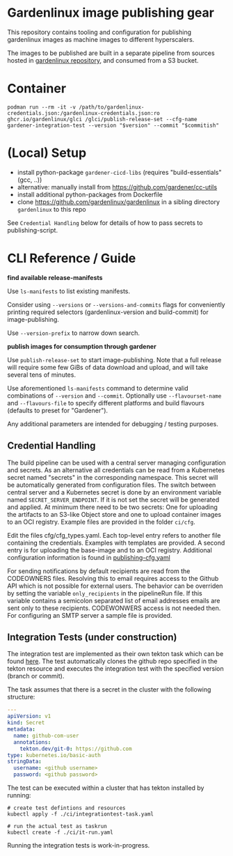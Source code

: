 # Gardenlinux image publishing gear

This repository contains tooling and configuration for publishing gardenlinux images as machine
images to different hyperscalers.

The images to be published are built in a separate pipeline from sources hosted in
[gardenlinux repository](https://github.com/gardenlinux/gardenlinux), and consumed from a
S3 bucket.

# Container

```shell
podman run --rm -it -v /path/to/gardenlinux-credentials.json:/gardenlinux-credentials.json:ro ghcr.io/gardenlinux/glci /glci/publish-release-set --cfg-name gardener-integration-test --version "$version" --commit "$commitish"
```

# (Local) Setup

- install python-package `gardener-cicd-libs` (requires "build-essentials" (gcc, ..))
- alternative: manually install from https://github.com/gardener/cc-utils
- install additional python-packages from Dockerfile
- clone https://github.com/gardenlinux/gardenlinux in a sibling directory `gardenlinux` to this repo

See `Credential Handling` below for details of how to pass secrets to publishing-script.

# CLI Reference / Guide

**find available release-manifests**

Use `ls-manifests` to list existing manifests.

Consider using `--versions` or `--versions-and-commits` flags for conveniently printing required
selectors (gardenlinux-version and build-commit) for image-publishing.

Use `--version-prefix` to narrow down search.

**publish images for consumption through gardener**

Use `publish-release-set` to start image-publishing. Note that a full release will require some few
GiBs of data download and upload, and will take several tens of minutes.

Use aforementioned `ls-manifests` command to determine valid combinations of `--version` and
`--commit`. Optionally use `--flavourset-name` and `--flavours-file` to specify different
platforms and build flavours (defaults to preset for "Gardener").

Any additional parameters are intended for debugging / testing purposes.

## Credential Handling

The build pipeline can be used with a central server managing configuration and
secrets. As an alternative all credentials can be read from a Kubernetes secret
named "secrets" in the corresponding namespace. This secret will be
automatically generated from configuration files. The switch between central
server and a Kubernetes secret is done by an environment variable named
`SECRET_SERVER_ENDPOINT`. If it is not set the secret will be generated and
applied. At minimum there need to be two secrets: One for uploading the
artifacts to an S3-like Object store and one to upload container images to an
OCI registry. Example files are provided in the folder `ci/cfg`.

Edit the files cfg/cfg_types.yaml. Each top-level entry refers to another file
containing the credentials. Examples with templates are provided. A second
entry is for uploading the base-image and to an OCI registry. Additional
configuration information is found in [publishing-cfg.yaml](publishing-cfg.yaml)

For sending notifications by default recipients are read from the CODEOWNERS
files. Resolving this to email requires access to the Github API which is not
possible for external users. The behavior can be overriden by setting the
variable `only_recipients` in the pipelineRun file. If this variable contains a
semicolon separated list of email addresses emails are sent only to these
recipients. CODEWONWERS access is not needed then. For configuring an SMTP
server a sample file is provided.


## Integration Tests (under construction)

The integration test are implemented as their own tekton task which can be
found [here](./integrationtest-task.yaml).  The test automatically clones the
github repo specified in the tekton resource and executes the integration test
with the specified version (branch or commit).

The task assumes that there is a secret in the cluster with the following
structure:

```yaml
---
apiVersion: v1
kind: Secret
metadata:
  name: github-com-user
  annotations:
    tekton.dev/git-0: https://github.com
type: kubernetes.io/basic-auth
stringData:
  username: <github username>
  password: <github password>
```

The test can be executed within a cluster that has tekton installed by running:

```
# create test defintions and resources
kubectl apply -f ./ci/integrationtest-task.yaml

# run the actual test as taskrun
kubectl create -f ./ci/it-run.yaml
```
Running the integration tests is work-in-progress.
